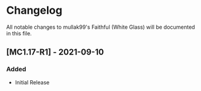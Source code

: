 # Changelog
All notable changes to mullak99's Faithful (White Glass) will be documented in this file.

## [MC1.17-R1] - 2021-09-10
### Added
- Initial Release
